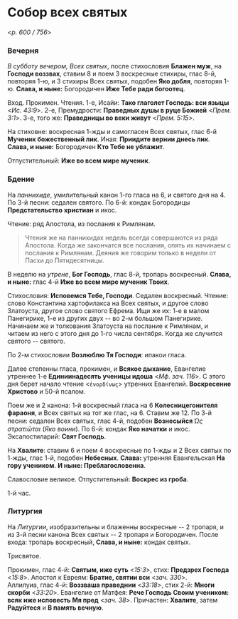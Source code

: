
# Собор всех святых

<*p. 600 / 756*>

### Вечерня

*В субботу вечером, Всех святых*, после стихословия **Блажен муж**, на **Господи воззвах**, ставим 8 
и поем 3 воскресные стихиры, глас 8-й, повторяя 1-ю, и 3 стихиры Всех святых, подобен **Яко добля**, 
повторяя 1-ю. **Слава, и ныне:** Богородичен **Иже Тебе ради богоотец**.  

Вход. Прокимен. Чтения. 1-е, Исайи: **Тако глаголет Господь: вси языцы** <*Ис. 43:9*>. 
2-е, Премудрости: **Праведных душы в руце Божией** <*Прем. 3:1*>. 
3-е, того же: **Праведницы во веки живут** <*Прем. 5:15*>.

На стиховне: воскресная 1-жды и самогласен Всех святых, глас 6-й **Мученик божественный лик**. 
Иная: **Приидите вернии днесь лик**. **Слава, и ныне:** Богородичен **Кто Тебе не ублажит**.    

Отпустительный: **Иже во всем мире мученик**.  

### Бдение

На *паннихиде*, умилительный канон 1-го гласа на 6, и святого дня на 4.   
По 3-й песни: седален святого. 
По 6-й: кондак Богородицы **Предстательство христиан** и икос.  

Чтение: ряд Апостола, из послания к Римлянам. 

> Чтения же на паннихидах недель всегда совершаются из ряда Апостола. Когда же закончатся все послания, 
> опять их начинаем с послания к Римлянам. Деяния же говорим только в недели от Пасхи до Пятидесятницы.  

В неделю на *утрене*, **Бог Господь**, глас 8-й, тропарь воскресный. **Слава, и ныне:** глас 4-й 
**Иже во всем мире мученик Твоих**. 
 
Стихословия: **Исповемся Тебе, Господи**. Седален воскресный. Чтение: слово Константина хартофилакса 
на Всех святых, и другое слово Златоуста, другое слово святого Ефрема. Ищи же их: 1-е в малом Панегирике, 
1-е из других двух -- во 2-м большом Панегирике. Начинаем же и толкования Златоуста на послание к Римлянам, 
и читаем из него с этого дня до 1-го числа сентября. Когда же случится святого -- святого. 

По 2-м стихословии **Возлюблю Тя Господи**: ипакои гласа. 

Далее степенны гласа, прокимен, и **Всякое дыхание**, Евангелие утреннее 1-е 
**Единиинадесять ученицы идоша** <*Мф. зач. 116*>. С этого дня берет начало чтение <`ἐνορδίνως`> 
утренних Евангелий. **Воскресение Христово** и 50-й псалом.  

Поем же и 2 канона: 1-й воскресный гласа на 6 **Колесницегонителя фараоня**, и Всех святых на тот же глас,
на 6. Ставим же 12. 
По 3-й песни: седален Всех святых, глас 4-й, подобен **Вознесыйся** *̔Ως στρατιῶται* (*Яко воини*).
По 6-й: кондак **Яко начатки** и икос. 
Эксапостиларий: **Свят Господь**.   
 
На **Хвалите**: ставим 6 и поем 4 воскресные по 1-жды и 2 Всех святых по 1-жды, глас 1-й, 
подобен **Небесных**. **Слава:** утренняя Евангельская **На гору учеником**. **И ныне: Преблагословенна**.  

Славословие великое. Отпустительный: **Воскрес из гроба**. 

1-й час. 

### Литургия

На *Литургии*, изобразительны и блаженны воскресные -- 2 тропаря, и из 3-й песни канона 
Всех святых -- 2 тропаря и Богородичен.
После входа: тропарь воскресный, **Слава, и ныне:** кондак святых.
 
Трисвятое.  

Прокимен, глас 4-й: **Святым, иже суть** <*15:3*>, стих: **Предзрех Господа** <*15:8*>. 
Апостол к Евреям: **Братие, святии вси** <*зач. 330*>.  
Аллилуиа, глас 4-й: **Воззваша праведнии** <*33:18*>, стих 2-й: **Многи скорби** <*33:20*>. 
Евангелие от Матфея: **Рече Господь Своим учеником: всяк иже исповесть Мя пред** <*зач. 38*>. 
Причастен: **Хвалите**, затем **Радуйтеся** и **В память вечную**. 
